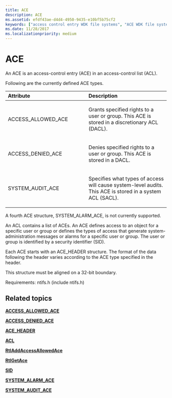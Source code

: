 ```yaml
---
title: ACE
description: ACE
ms.assetid: efdf43ae-d4d4-4950-9435-e10bf5b75cf2
keywords: ["access control entry WDK file systems", "ACE WDK file systems"]
ms.date: 11/28/2017
ms.localizationpriority: medium
---
```


# ACE





An ACE is an access-control entry (ACE) in an access-control list (ACL).

Following are the currently defined ACE types.

<table>
<colgroup>
<col width="50%" />
<col width="50%" />
</colgroup>
<thead>
<tr class="header">
<th align="left">Attribute</th>
<th align="left">Description</th>
</tr>
</thead>
<tbody>
<tr class="odd">
<td align="left"><p>ACCESS_ALLOWED_ACE</p></td>
<td align="left"><p>Grants specified rights to a user or group. This ACE is stored in a discretionary ACL (DACL).</p></td>
</tr>
<tr class="even">
<td align="left"><p>ACCESS_DENIED_ACE</p></td>
<td align="left"><p>Denies specified rights to a user or group. This ACE is stored in a DACL.</p></td>
</tr>
<tr class="odd">
<td align="left"><p>SYSTEM_AUDIT_ACE</p></td>
<td align="left"><p>Specifies what types of access will cause system-level audits. This ACE is stored in a system ACL (SACL).</p></td>
</tr>
</tbody>
</table>

 

A fourth ACE structure, SYSTEM\_ALARM\_ACE, is not currently supported.

An ACL contains a list of ACEs. An ACE defines access to an object for a specific user or group or defines the types of access that generate system-administration messages or alarms for a specific user or group. The user or group is identified by a security identifier (SID).

Each ACE starts with an ACE\_HEADER structure. The format of the data following the header varies according to the ACE type specified in the header.

This structure must be aligned on a 32-bit boundary.

Requirements: ntifs.h (include ntifs.h)

## Related topics


[**ACCESS\_ALLOWED\_ACE**](https://docs.microsoft.com/windows-hardware/drivers/ddi/ntifs/ns-ntifs-_access_allowed_ace)

[**ACCESS\_DENIED\_ACE**](https://docs.microsoft.com/windows-hardware/drivers/ddi/ntifs/ns-ntifs-_access_denied_ace)

[**ACE\_HEADER**](https://docs.microsoft.com/windows-hardware/drivers/ddi/ntifs/ns-ntifs-_ace_header)

[**ACL**](https://docs.microsoft.com/windows-hardware/drivers/ddi/wdm/ns-wdm-_acl)

[**RtlAddAccessAllowedAce**](https://docs.microsoft.com/windows-hardware/drivers/ddi/ntifs/nf-ntifs-rtladdaccessallowedace)

[**RtlGetAce**](https://docs.microsoft.com/windows-hardware/drivers/ddi/ntifs/nf-ntifs-rtlgetace)

[**SID**](https://docs.microsoft.com/windows-hardware/drivers/ddi/ntifs/ns-ntifs-_sid)

[**SYSTEM\_ALARM\_ACE**](https://docs.microsoft.com/windows-hardware/drivers/ddi/ntifs/ns-ntifs-_system_alarm_ace)

[**SYSTEM\_AUDIT\_ACE**](https://docs.microsoft.com/windows-hardware/drivers/ddi/ntifs/ns-ntifs-_system_audit_ace)

 

 






